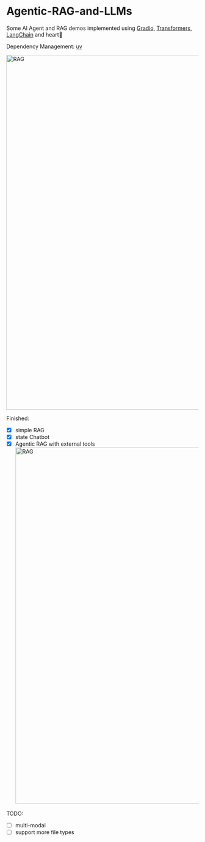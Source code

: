 # Agentic-RAG-and-LLMs
Some AI Agent and RAG demos implemented using [Gradio](https://www.gradio.app), [Transformers](Transformers), [LangChain](https://www.langchain.com/) and heart💖

Dependency Management: 
[uv](https://docs.astral.sh/uv/)

<img width="2097" height="931" alt="RAG" src="https://github.com/user-attachments/assets/11d65f6f-578f-4658-a5e7-18ea284695f9" />

Finished:
- [x] simple RAG
- [x] state Chatbot
- [x] Agentic RAG with external tools
  <img width="1821" height="935" alt="RAG" src="https://github.com/user-attachments/assets/b1e2ba14-f112-490f-bb4c-30f208d6e66a" />

TODO:
- [ ] multi-modal
- [ ] support more file types
